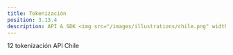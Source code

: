 ```yaml
---
title: Tokenización
position: 3.13.4
description: API & SDK <img src="/images/illustrations/chile.png" width="50">
---
```


12 tokenización API Chile
